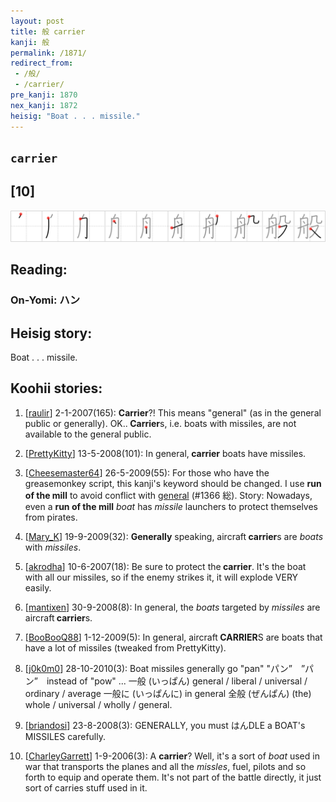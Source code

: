 ```yaml
---
layout: post
title: 般 carrier
kanji: 般
permalink: /1871/
redirect_from:
 - /般/
 - /carrier/
pre_kanji: 1870
nex_kanji: 1872
heisig: "Boat . . . missile."
---
```


## `carrier`

## [10]

<div class="stroke"><img src="../images/E888AC.png" /></div>

## Reading:

### On-Yomi: ハン

## Heisig story:

Boat . . . missile.

## Koohii stories:

1) [<a href="http://kanji.koohii.com/profile/raulir">raulir</a>] 2-1-2007(165): <strong>Carrier</strong>?! This means &quot;general&quot; (as in the general public or generally). OK..<strong> Carrier</strong>s, i.e. boats with missiles, are not available to the general public.

2) [<a href="http://kanji.koohii.com/profile/PrettyKitty">PrettyKitty</a>] 13-5-2008(101): In general,<strong> carrier</strong> boats have missiles.

3) [<a href="http://kanji.koohii.com/profile/Cheesemaster64">Cheesemaster64</a>] 26-5-2009(55): For those who have the greasemonkey script, this kanji&#039;s keyword should be changed. I use <strong>run of the mill</strong> to avoid conflict with <a href="../1366">general</a> (#1366 総). Story: Nowadays, even a <strong>run of the mill</strong> <em>boat</em> has <em>missile</em> launchers to protect themselves from pirates.

4) [<a href="http://kanji.koohii.com/profile/Mary_K">Mary_K</a>] 19-9-2009(32): <strong>Generally</strong> speaking, aircraft<strong> carrier</strong>s are <em>boats</em> with <em>missiles</em>.

5) [<a href="http://kanji.koohii.com/profile/akrodha">akrodha</a>] 10-6-2007(18): Be sure to protect the<strong> carrier</strong>. It&#039;s the boat with all our missiles, so if the enemy strikes it, it will explode VERY easily.

6) [<a href="http://kanji.koohii.com/profile/mantixen">mantixen</a>] 30-9-2008(8): In general, the <em>boats</em> targeted by <em>missiles</em> are aircraft<strong> carrier</strong>s.

7) [<a href="http://kanji.koohii.com/profile/BooBooQ88">BooBooQ88</a>] 1-12-2009(5): In general, aircraft<strong> CARRIER</strong>S are boats that have a lot of missiles (tweaked from PrettyKitty).

8) [<a href="http://kanji.koohii.com/profile/j0k0m0">j0k0m0</a>] 28-10-2010(3): Boat missiles generally go &quot;pan&quot; &quot;パン”　”パン”　instead of &quot;pow&quot; ... 一般 (いっぱん) general / liberal / universal / ordinary / average 一般に (いっぱんに) in general 全般 (ぜんぱん) (the) whole / universal / wholly / general.

9) [<a href="http://kanji.koohii.com/profile/briandosi">briandosi</a>] 23-8-2008(3): GENERALLY, you must はんDLE a BOAT&#039;s MISSILES carefully.

10) [<a href="http://kanji.koohii.com/profile/CharleyGarrett">CharleyGarrett</a>] 1-9-2006(3): A <strong>carrier</strong>? Well, it&#039;s a sort of <em>boat</em> used in war that transports the planes and all the <em>missles</em>, fuel, pilots and so forth to equip and operate them. It&#039;s not part of the battle directly, it just sort of carries stuff used in it.
